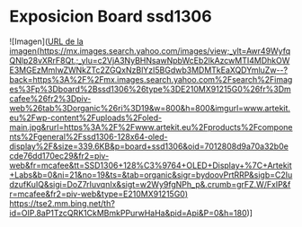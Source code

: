 # Exposicion Board ssd1306



![Imagen]([URL de la imagen(https://mx.images.search.yahoo.com/images/view;_ylt=Awr49WyfqQNlp28vXRrF8Qt.;_ylu=c2VjA3NyBHNsawNpbWcEb2lkAzcwMTI4MDhkOWE3MGEzMmIwZWNkZTc2ZGQxNzBlYzI5BGdwb3MDMTkEaXQDYmluZw--?back=https%3A%2F%2Fmx.images.search.yahoo.com%2Fsearch%2Fimages%3Fp%3Dboard%2Bssd1306%26type%3DE210MX91215G0%26fr%3Dmcafee%26fr2%3Dpiv-web%26tab%3Dorganic%26ri%3D19&w=800&h=800&imgurl=www.artekit.eu%2Fwp-content%2Fuploads%2Foled-main.jpg&rurl=https%3A%2F%2Fwww.artekit.eu%2Fproducts%2Fcomponents%2Fgeneral%2Fssd1306-128x64-oled-display%2F&size=339.6KB&p=board+ssd1306&oid=7012808d9a70a32b0ecde76dd170ec29&fr2=piv-web&fr=mcafee&tt=SSD1306+128%C3%9764+OLED+Display+%7C+Artekit+Labs&b=0&ni=21&no=19&ts=&tab=organic&sigr=bydoovPrtRRP&sigb=C2IudzufKuIQ&sigi=DoZ7rIuvqnIx&sigt=w2Wy9fgNPh_p&.crumb=grFZ.W/FxIP&fr=mcafee&fr2=piv-web&type=E210MX91215G0) ](https://tse2.mm.bing.net/th?id=OIP.8aP1TzcQRK1CkMBmkPPurwHaHa&pid=Api&P=0&h=180)https://tse2.mm.bing.net/th?id=OIP.8aP1TzcQRK1CkMBmkPPurwHaHa&pid=Api&P=0&h=180)] 
